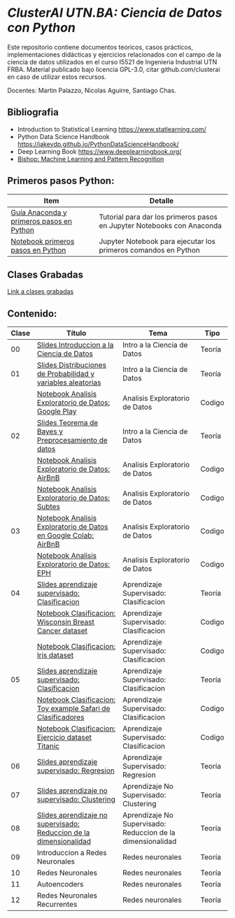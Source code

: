 # *ClusterAI UTN.BA: Ciencia de Datos con Python*
Este repositorio contiene documentos teoricos, casos prácticos, implementaciones didácticas y ejercicios relacionados con el campo de la ciencia de datos utilizados en el curso I5521 de Ingenieria Industrial UTN FRBA. Material publicado bajo licencia GPL-3.0, citar github.com/clusterai en caso de utilizar estos recursos. 

Docentes: Martin Palazzo, Nicolas Aguirre, Santiago Chas.

## Bibliografia
- Introduction to Statistical Learning https://www.statlearning.com/
- Python Data Science Handbook https://jakevdp.github.io/PythonDataScienceHandbook/
- Deep Learning Book https://www.deeplearningbook.org/
- [Bishop: Machine Learning and Pattern Recognition](http://users.isr.ist.utl.pt/~wurmd/Livros/school/Bishop%20-%20Pattern%20Recognition%20And%20Machine%20Learning%20-%20Springer%20%202006.pdf)

## Primeros pasos Python:

| Item | Detalle |
| --- | ----------- |
| [Guía Anaconda y primeros pasos en Python](https://github.com/investigacion-operativa/pyOperativ/blob/main/01_intro_python/instalar_python_jupyter.pdf)  | Tutorial para dar los primeros pasos en Jupyter Notebooks con Anaconda |
| [Notebook primeros pasos en Python](https://github.com/investigacion-operativa/pyOperativ/blob/main/01_intro_python/python_primeros_pasos.ipynb)         | Jupyter Notebook para ejecutar los primeros comandos en Python |

## Clases Grabadas
[Link a clases grabadas](https://drive.google.com/drive/folders/1QxDKVhP1-FkBX-OwvqnN3ierbIAOF_PQ?usp=sharing)

## Contenido:

| Clase | Título | Tema | Tipo |
| --- | ----------- | ------ | --- |
| 00 | [Slides Introduccion a la Ciencia de Datos](https://github.com/clusterai/clusterai_2021/blob/main/clase00/utn_clusterai_2021_clase00.pdf)                                                                                  | Intro a la Ciencia de Datos | Teoría |
| 01 | [Slides Distribuciones de Probabilidad y variables aleatorias](https://github.com/clusterai/clusterai_2021/blob/main/clase01/clusterai_2021_clase01.pdf)                                                                                  | Intro a la Ciencia de Datos | Teoría |
|    | [Notebook Analisis Exploratorio de Datos: Google Play](https://github.com/clusterai/clusterai_2021/blob/main/clase01/clusterai_2021_clase01_EDA_google_play_store.ipynb)                | Analisis Exploratorio de Datos | Codigo |
| 02 | [Slides Teorema de Bayes y Preprocesamiento de datos](https://github.com/clusterai/clusterai_2021/blob/main/clase02/clusterai_2021_clase02_presentacion.pdf)                                                                                  | Intro a la Ciencia de Datos | Teoría |
|    | [Notebook Analisis Exploratorio de Datos: AirBnB](https://github.com/clusterai/clusterai_2021/blob/main/clase02/clusterai_2021_clase02_eda_airbnb.ipynb)                | Analisis Exploratorio de Datos | Codigo |
|    | [Notebook Analisis Exploratorio de Datos: Subtes](https://github.com/clusterai/clusterai_2021/blob/main/clase02/clusterai_2021_clase02_eda_subtes.ipynb)                | Analisis Exploratorio de Datos | Codigo |
| 03 | [Notebook Analisis Exploratorio de Datos en Google Colab: AirBnB](https://github.com/clusterai/clusterai_2021/blob/main/clase03/clusterai_2021_clase03_eda_airbnb_colab.ipynb)                                                                                  | Analisis Exploratorio de Datos | Codigo |
|    | [Notebook Analisis Exploratorio de Datos: EPH](https://github.com/clusterai/clusterai_2021/blob/main/clase03/clusterai_2021_clase03_eda_EPH.ipynb)                | Analisis Exploratorio de Datos | Codigo |
| 04 | [Slides aprendizaje supervisado: Clasificacion](https://github.com/clusterai/clusterai_2021/blob/main/clase04/clusterai_2021_clase03_presentacion.pdf)                                                                                  | Aprendizaje Supervisado: Clasificacion | Teoría |
|    | [Notebook Clasificacion: Wisconsin Breast Cancer dataset](https://github.com/clusterai/clusterai_2021/blob/main/clase04/clusterai_2021_clase04_clasificacion_breast.ipynb)                | Aprendizaje Supervisado: Clasificacion | Codigo |
|    | [Notebook Clasificacion: Iris dataset](https://github.com/clusterai/clusterai_2021/blob/main/clase04/clusterai_2021_clase04_clasificacion_iris.ipynb)                | Aprendizaje Supervisado: Clasificacion | Codigo |
| 05 | [Slides aprendizaje supervisado: Clasificacion](https://github.com/clusterai/clusterai_2021/blob/main/clase05/clusterai_2021_clase05_clasificacion_.pdf)                                                                                  | Aprendizaje Supervisado: Clasificacion | Teoría |
|    | [Notebook Clasificacion: Toy example Safari de Clasificadores](https://github.com/clusterai/clusterai_2021/blob/main/clase05/clusterai2021_clase05_classificacion_.ipynb)                | Aprendizaje Supervisado: Clasificacion | Codigo |
|    | [Notebook Clasificacion: Ejercicio dataset Titanic](https://github.com/clusterai/clusterai_2021/blob/main/clase05/clusterai_2021_clasificacion_ejercicio.ipynb)                | Aprendizaje Supervisado: Clasificacion | Codigo |
| 06 | [Slides aprendizaje supervisado: Regresion](https://github.com/clusterai/clusterai_2021/blob/main/clase06/clusterai_clase06_regresion_prez.pdf)                                                 | Aprendizaje Supervisado: Regresion | Teoría |
| 07 | [Slides aprendizaje no supervisado: Clustering](https://github.com/clusterai/clusterai_2021/blob/main/clase07/clusterai_2021_clase07_presentacion.pdf)                                                 | Aprendizaje No Supervisado: Clustering | Teoría |
| 08 | [Slides aprendizaje no supervisado: Reduccion de la dimensionalidad](https://github.com/clusterai/clusterai_2021/blob/main/clase08/clusterai_2021_clase08_presentacion.pdf)                                                 | Aprendizaje No Supervisado: Reduccion de la dimensionalidad | Teoría |
| 09 | Introduccion a Redes Neuronales                                                 | Redes neuronales | Teoría |
| 10 | Redes Neuronales                                                 | Redes neuronales | Teoría |
| 11 | Autoencoders                                                 | Redes neuronales | Teoría |
| 12 | Redes Neuronales Recurrentes                                                 | Redes neuronales | Teoría |




